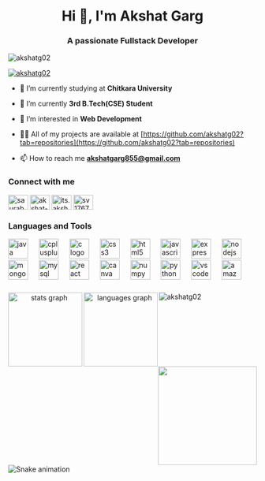 <h1 align="center">Hi 👋, I'm Akshat Garg</h1>
<h3 align="center">A passionate Fullstack Developer</h3>

<p align="left"> <img src="https://komarev.com/ghpvc/?username=akshatg02&label=Profile%20views&color=0e75b6&style=flat" alt="akshatg02" /> </p>

<p align="left"> <a href="https://github.com/ryo-ma/github-profile-trophy"><img src="https://github-profile-trophy.vercel.app/?username=akshatg02" alt="akshatg02" /></a> </p>

- 🔭 I’m currently studying at **Chitkara University**

- 🌱 I’m currently **3rd B.Tech(CSE) Student**

- 🤝 I’m interested in **Web Development**

- 👨‍💻 All of my projects are available at [https://github.com/akshatg02?tab=repositories](https://github.com/akshatg02?tab=repositories)

- 📫 How to reach me **akshatgarg855@gmail.com**

###
<h3 align="left">Connect with me</h3>
<p align="left">
<a href="https://auth.geeksforgeeks.org/user/akshatg4pmz" target="blank"><img align="center" src="https://raw.githubusercontent.com/rahuldkjain/github-profile-readme-generator/master/src/images/icons/Social/geeks-for-geeks.svg" alt="saurabhshukla_13" height="30" width="40" /></a>
<a href="https://www.linkedin.com/in/akshat-garg-9021a8225/" target="blank"><img align="center" src="https://raw.githubusercontent.com/rahuldkjain/github-profile-readme-generator/master/src/images/icons/Social/linked-in-alt.svg" alt="akshat-garg" height="30" width="40" /></a>
<a href="https://www.instagram.com/its.akshattt?igsh=MWo1M3VndzN2NmRzeQ==" target="blank"><img align="center" src="https://raw.githubusercontent.com/rahuldkjain/github-profile-readme-generator/master/src/images/icons/Social/instagram.svg" alt="its.akshattt" height="30" width="40" /></a>
<a href="https://mail.google.com/mail/u/0/?fs=1&to=akshatgarg855@gmail.com&tf=cm" target="blank"><img align="center" src="https://upload.wikimedia.org/wikipedia/commons/7/7e/Gmail_icon_%282020%29.svg" alt="sv176734" height="30" width="40" /></a>
</p>


<h3 align="left">Languages and Tools</h3>
<div align="left">
  <img src="https://skillicons.dev/icons?i=java" height="40" alt="java logo"  />
  <img width="14" />
  <img src="https://skillicons.dev/icons?i=cpp" height="40" alt="cplusplus logo"  />
  <img width="14" />
  <img src="https://cdn.jsdelivr.net/gh/devicons/devicon/icons/c/c-original.svg" height="40" alt="c logo"  />
  <img width="14" />
  <img src="https://cdn.jsdelivr.net/gh/devicons/devicon/icons/css3/css3-original.svg" height="40" alt="css3 logo"  />
  <img width="14" />
  <img src="https://cdn.jsdelivr.net/gh/devicons/devicon/icons/html5/html5-original.svg" height="40" alt="html5 logo"  />
  <img width="14" />
  <img src="https://cdn.jsdelivr.net/gh/devicons/devicon/icons/javascript/javascript-original.svg" height="40" alt="javascript logo"  />
  <img width="14" />
  <img src="https://skillicons.dev/icons?i=express" height="40" alt="express logo"  />
  <img width="14" />
  <img src="https://cdn.jsdelivr.net/gh/devicons/devicon/icons/nodejs/nodejs-original.svg" height="40" alt="nodejs logo"  />
  <img width="14" />
  <img src="https://skillicons.dev/icons?i=mongodb" height="40" alt="mongodb logo"  />
  <img width="14" />
  <img src="https://skillicons.dev/icons?i=mysql" height="40" alt="mysql logo"  />
  <img width="14" />
  <img src="https://skillicons.dev/icons?i=react" height="40" alt="react logo"  />
  <img width="14" />
  <img src="https://cdn.jsdelivr.net/gh/devicons/devicon/icons/canva/canva-original.svg" height="40" alt="canva logo"  />
  <img width="14" />
  <img src="https://cdn.jsdelivr.net/gh/devicons/devicon/icons/numpy/numpy-original.svg" height="40" alt="numpy logo"  />
  <img width="14" />
  <img src="https://cdn.jsdelivr.net/gh/devicons/devicon/icons/python/python-original.svg" height="40" alt="python logo"  />
  <img width="14" />
  <img src="https://cdn.jsdelivr.net/gh/devicons/devicon/icons/vscode/vscode-original.svg" height="40" alt="vscode logo"  />
  <img width="14" />
  <img src="https://skillicons.dev/icons?i=aws" height="40" alt="amazonwebservices logo"  />
  <img width="14" />
</div>

###

<div align="center">
  <img src="https://github-readme-stats.vercel.app/api?username=akshatg02&hide_title=false&hide_rank=false&show_icons=true&include_all_commits=true&count_private=true&disable_animations=false&theme=dark&locale=en&hide_border=false&custom_title=Akshat's%20Github%20Stats" 
align="left" height="150" alt="stats graph"  />
  <img src="https://github-readme-stats.vercel.app/api/top-langs?username=akshatg02&locale=en&hide_title=false&layout=compact&card_width=320&langs_count=5&theme=dark&hide_border=false" align="left" height="150" alt="languages graph" />
  
  <p><img align="left" src="https://github-readme-streak-stats.herokuapp.com/?user=akshatg02&" alt="akshatg02" /></p><img align="right" height="200" src="https://media1.tenor.com/m/epNMHGvRyHcAAAAd/gigachad-chad.gif"  />

</div>



<br clear="both">

<img src="https://raw.githubusercontent.com/akshatg02/akshatg02/output/snake.svg" alt="Snake animation" />

###
